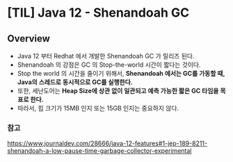 # [TIL] Java 12 - Shenandoah GC

## Overview

* Java 12 부터 Redhat 에서 개발한 Shenandoah GC 가 릴리즈 된다.
* Shenandoah 의 강점은 GC 의 Stop-the-world 시간이 짧다는 것이다.
* Stop the world 의 시간을 줄이기 위해서,  __Shenandoah 에서는 GC를 가동할 때, Java의 스레드로 동시적으로 GC를 실행한다.__
* 또한, 세난도어는 __Heap Size에 상관 없이 일관되고 예측 가능한 짧은 GC 타임을 목표로 한다.__
* 따라서, 힙 크기가 15MB 인지 또는 15GB 인지는 중요하지 않다.

### 참고

https://www.journaldev.com/28666/java-12-features#1-jep-189-8211-shenandoah-a-low-pause-time-garbage-collector-experimental

